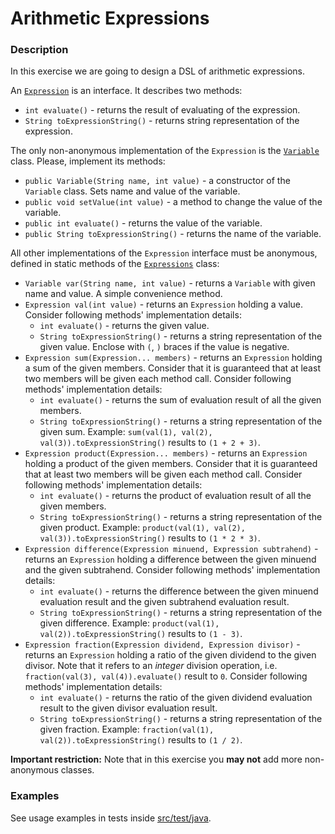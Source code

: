 # Arithmetic Expressions

### Description

In this exercise we are going to design a DSL of arithmetic expressions.

An [`Expression`](src/main/java/com/epam/rd/autotasks/arithmeticexpressions/Expression.java) is an interface.
It describes two methods:
- `int evaluate()` - returns the result of evaluating of the expression.
- `String toExpressionString()` - returns string representation of the expression.

The only non-anonymous implementation of the `Expression` is
the [`Variable`](src/main/java/com/epam/rd/autotasks/arithmeticexpressions/Variable.java) class. 
Please, implement its methods:
- `public Variable(String name, int value)` - a constructor of the `Variable` class.
  Sets name and value of the variable.
- `public void setValue(int value)` - a method to change the value of the variable.
- `public int evaluate()` - returns the value of the variable.
- `public String toExpressionString()` - returns the name of the variable.

All other implementations of the `Expression` interface must be anonymous, defined in static methods of
the [`Expressions`](src/main/java/com/epam/rd/autotasks/arithmeticexpressions/Expressions.java) class:
- `Variable var(String name, int value)` - returns a `Variable` with given name and value. A simple convenience method.
- `Expression val(int value)` - returns an `Expression` holding a value. 
  Consider following methods' implementation  details:
    - `int evaluate()` - returns the given value.
    - `String toExpressionString()` - returns a string representation of the given value.
      Enclose with `(`, `)` braces if the value is negative.
- `Expression sum(Expression... members)` - returns an `Expression` holding a sum of the given members.
  Consider that it is guaranteed that at least two members will be given each method call.
  Consider following methods' implementation  details:
  - `int evaluate()` - returns the sum of evaluation result of all the given members.
  - `String toExpressionString()` - returns a string representation of the given sum.
    Example: `sum(val(1), val(2), val(3)).toExpressionString()` results to `(1 + 2 + 3)`.
- `Expression product(Expression... members)` - returns an `Expression` holding a product of the given members.
  Consider that it is guaranteed that at least two members will be given each method call.
  Consider following methods' implementation  details:
  - `int evaluate()` - returns the product of evaluation result of all the given members.
  - `String toExpressionString()` - returns a string representation of the given product.
    Example: `product(val(1), val(2), val(3)).toExpressionString()` results to `(1 * 2 * 3)`.
- `Expression difference(Expression minuend, Expression subtrahend)` - returns an `Expression` holding a difference
  between the given minuend and the given subtrahend.
  Consider following methods' implementation  details:
  - `int evaluate()` - returns the difference between 
    the given minuend evaluation result and 
    the given subtrahend evaluation result.
  - `String toExpressionString()` - returns a string representation of the given difference.
    Example: `product(val(1), val(2)).toExpressionString()` results to `(1 - 3)`.
- `Expression fraction(Expression dividend, Expression divisor)` - returns an `Expression` holding a ratio
  of the given dividend to the given divisor.
  Note that it refers to an *integer* division operation, i.e. `fraction(val(3), val(4)).evaluate()` result to `0`.
  Consider following methods' implementation  details:
  - `int evaluate()` - returns the ratio of the given dividend evaluation result to the given divisor evaluation result.
  - `String toExpressionString()` - returns a string representation of the given fraction.
    Example: `fraction(val(1), val(2)).toExpressionString()` results to `(1 / 2)`.


**Important restriction:** Note that in this exercise you **may not** add more non-anonymous classes.

### Examples

See usage examples in tests inside [src/test/java](src/test/java).
